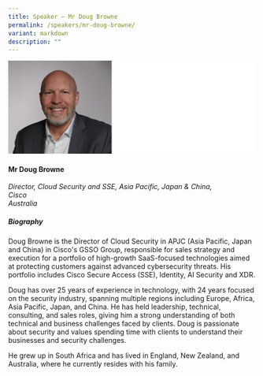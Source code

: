 ```yaml
---
title: Speaker – Mr Doug Browne
permalink: /speakers/mr-doug-browne/
variant: markdown
description: ""
---
```


![](/images/2025%20speakers/Doug_Browne.png)
#### **Mr Doug Browne**

*Director, Cloud Security and SSE, Asia Pacific, Japan &amp; China,<br>Cisco<br>Australia*

##### **Biography**
Doug Browne is the Director of Cloud Security in APJC (Asia Pacific, Japan and China) in Cisco's GSSO Group, responsible for sales strategy and execution for a portfolio of high-growth SaaS-focused technologies aimed at protecting customers against advanced cybersecurity threats. His portfolio includes Cisco Secure Access (SSE), Identity, AI Security and XDR.

Doug has over 25 years of experience in technology, with 24 years focused on the security industry, spanning multiple regions including Europe, Africa, Asia Pacific, Japan, and China. He has held leadership, technical, consulting, and sales roles, giving him a strong understanding of both technical and business challenges faced by clients. Doug is passionate about security and values spending time with clients to understand their businesses and security challenges. 

He grew up in South Africa and has lived in England, New Zealand, and Australia, where he currently resides with his family.